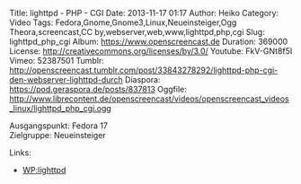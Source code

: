 Title: lighttpd - PHP - CGI
Date: 2013-11-17 01:17
Author: Heiko
Category: Video
Tags: Fedora,Gnome,Gnome3,Linux,Neueinsteiger,Ogg Theora,screencast,CC by,webserver,web,www,lighttpd,php,cgi
Slug: lighttpd_php_cgi
Album: https://www.openscreencast.de
Duration: 369000
License: http://creativecommons.org/licenses/by/3.0/
Youtube: FkV-GNt8f5I
Vimeo: 52387501
Tumblr: http://openscreencast.tumblr.com/post/33843278292/lighttpd-php-cgi-den-webserver-lighttpd-durch
Diaspora: https://pod.geraspora.de/posts/837813
Oggfile: http://www.librecontent.de/openscreencast/videos/openscreencast_videos_linux/lighttpd_php_cgi.ogg

Ausgangspunkt: Fedora 17  
Zielgruppe: Neueinsteiger  

Links:

  * [WP:lighttpd](https://de.wikipedia.org/wiki/Lighttpd "Link zu WP:lighttpd" )

